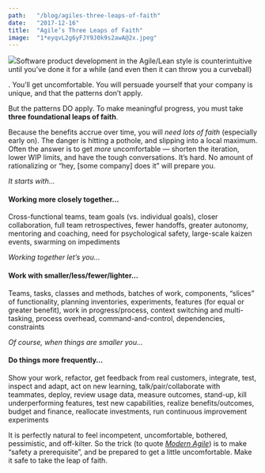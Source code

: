 ```yaml
---
path:	"/blog/agiles-three-leaps-of-faith"
date:	"2017-12-16"
title:	"Agile’s Three Leaps of Faith"
image:	"1*eyqvL2g6yFJY9J0k9s2awA@2x.jpeg"
---
```


![](/images/1*eyqvL2g6yFJY9J0k9s2awA@2x.jpeg)Software product development in the Agile/Lean style is counterintuitive until you’ve done it for a while (and even then it can throw you a curveball)

. You’ll get uncomfortable. You will persuade yourself that your company is unique, and that the patterns don’t apply.

But the patterns DO apply. To make meaningful progress, you must take **three foundational leaps of faith**.

Because the benefits accrue over time, you will *need lots of faith* (especially early on). The danger is hitting a pothole, and slipping into a local maximum. Often the answer is to get *more* uncomfortable — shorten the iteration, lower WIP limits, and have the tough conversations. It’s hard. No amount of rationalizing or “hey, [some company] does it” will prepare you.

*It starts with…*

#### Working more closely together…

Cross-functional teams, team goals (vs. individual goals), closer collaboration, full team retrospectives, fewer handoffs, greater autonomy, mentoring and coaching, need for psychological safety, large-scale kaizen events, swarming on impediments

*Working together let’s you…*

#### **Work with smaller/less/fewer/lighter…**

Teams, tasks, classes and methods, batches of work, components, “slices” of functionality, planning inventories, experiments, features (for equal or greater benefit), work in progress/process, context switching and multi-tasking, process overhead, command-and-control, dependencies, constraints

*Of course, when things are smaller you…*

#### Do things more frequently…

Show your work, refactor, get feedback from real customers, integrate, test, inspect and adapt, act on new learning, talk/pair/collaborate with teammates, deploy, review usage data, measure outcomes, stand-up, kill underperforming features, test new capabilities, realize benefits/outcomes, budget and finance, reallocate investments, run continuous improvement experiments

It is perfectly natural to feel incompetent, uncomfortable, bothered, pessimistic, and off-kilter. So the trick (to quote [*Modern Agile*](http://modernagile.org/)) is to make “safety a prerequisite”, and be prepared to get a little uncomfortable. Make it safe to take the leap of faith.

